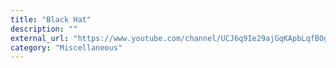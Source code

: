 ```yaml
---
title: "Black Hat"
description: ""
external_url: "https://www.youtube.com/channel/UCJ6q9Ie29ajGqKApbLqfBOg"
category: "Miscellaneous"
---
```


